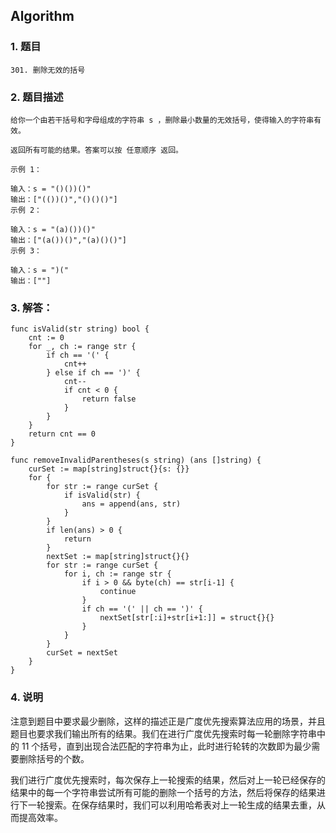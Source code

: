 ## Algorithm
### 1. 题目
```
301. 删除无效的括号
```
### 2. 题目描述
```
给你一个由若干括号和字母组成的字符串 s ，删除最小数量的无效括号，使得输入的字符串有效。

返回所有可能的结果。答案可以按 任意顺序 返回。

示例 1：

输入：s = "()())()"
输出：["(())()","()()()"]
示例 2：

输入：s = "(a)())()"
输出：["(a())()","(a)()()"]
示例 3：

输入：s = ")("
输出：[""]
```

### 3. 解答：
```golang
func isValid(str string) bool {
	cnt := 0
	for _, ch := range str {
		if ch == '(' {
			cnt++
		} else if ch == ')' {
			cnt--
			if cnt < 0 {
				return false
			}
		}
	}
	return cnt == 0
}

func removeInvalidParentheses(s string) (ans []string) {
	curSet := map[string]struct{}{s: {}}
	for {
		for str := range curSet {
			if isValid(str) {
				ans = append(ans, str)
			}
		}
		if len(ans) > 0 {
			return
		}
		nextSet := map[string]struct{}{}
		for str := range curSet {
			for i, ch := range str {
				if i > 0 && byte(ch) == str[i-1] {
					continue
				}
				if ch == '(' || ch == ')' {
					nextSet[str[:i]+str[i+1:]] = struct{}{}
				}
			}
		}
		curSet = nextSet
	}
}

```
### 4. 说明
注意到题目中要求最少删除，这样的描述正是广度优先搜索算法应用的场景，并且题目也要求我们输出所有的结果。我们在进行广度优先搜索时每一轮删除字符串中的 11 个括号，直到出现合法匹配的字符串为止，此时进行轮转的次数即为最少需要删除括号的个数。

我们进行广度优先搜索时，每次保存上一轮搜索的结果，然后对上一轮已经保存的结果中的每一个字符串尝试所有可能的删除一个括号的方法，然后将保存的结果进行下一轮搜索。在保存结果时，我们可以利用哈希表对上一轮生成的结果去重，从而提高效率。